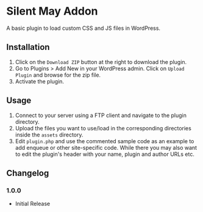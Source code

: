 # Silent May Addon

A basic plugin to load custom CSS and JS files in WordPress.

## Installation

1. Click on the `Download ZIP` button at the right to download the plugin.
2. Go to Plugins > Add New in your WordPress admin. Click on `Upload Plugin` and browse for the zip file.
3. Activate the plugin.

## Usage

1. Connect to your server using a FTP client and navigate to the plugin directory.
2. Upload the files you want to use/load in the corresponding directories inside the `assets` directory.
3. Edit `plugin.php` and use the commented sample code as an example to add enqueue or other site-specific code. While there you may also want to edit the plugin's header with your name, plugin and author URLs etc.

## Changelog

### 1.0.0

- Initial Release
